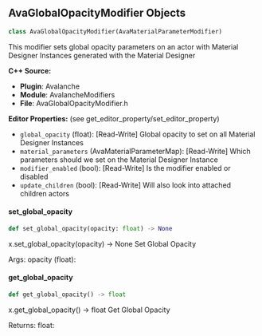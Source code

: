 ## AvaGlobalOpacityModifier Objects

```python
class AvaGlobalOpacityModifier(AvaMaterialParameterModifier)
```

This modifier sets global opacity parameters on an actor with Material Designer Instances generated with the Material Designer

**C++ Source:**

- **Plugin**: Avalanche
- **Module**: AvalancheModifiers
- **File**: AvaGlobalOpacityModifier.h

**Editor Properties:** (see get_editor_property/set_editor_property)

- ``global_opacity`` (float):  [Read-Write] Global opacity to set on all Material Designer Instances
- ``material_parameters`` (AvaMaterialParameterMap):  [Read-Write] Which parameters should we set on the Material Designer Instance
- ``modifier_enabled`` (bool):  [Read-Write] Is the modifier enabled or disabled
- ``update_children`` (bool):  [Read-Write] Will also look into attached children actors

<a id="unreal.AvaGlobalOpacityModifier.set_global_opacity"></a>

#### set_global_opacity

```python
def set_global_opacity(opacity: float) -> None
```

x.set_global_opacity(opacity) -> None
Set Global Opacity

Args:
    opacity (float):

<a id="unreal.AvaGlobalOpacityModifier.get_global_opacity"></a>

#### get_global_opacity

```python
def get_global_opacity() -> float
```

x.get_global_opacity() -> float
Get Global Opacity

Returns:
    float:

<a id="unreal.AvaGridArrangeModifier"></a>